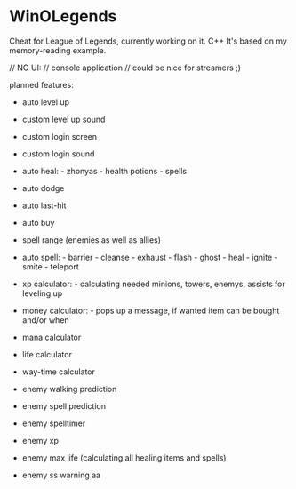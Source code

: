 # WinOLegends
Cheat for League of Legends, currently working on it. C++
It's based on my memory-reading example.

// NO UI:
// console application
// could be nice for streamers ;)

planned features:

- auto level up
- custom level up sound
- custom login screen
- custom login sound
- auto heal:
        - zhonyas
        - health potions
        - spells

- auto dodge
- auto last-hit
- auto buy
- spell range (enemies as well as allies)
- auto spell:
        - barrier
        - cleanse
        - exhaust
        - flash
        - ghost
        - heal
        - ignite
        - smite
        - teleport

- xp calculator:
        - calculating needed minions, towers, enemys, assists for leveling up

- money calculator:
        - pops up a message, if wanted item can be bought and/or when

- mana calculator
- life calculator
- way-time calculator        

- enemy walking prediction
- enemy spell prediction
- enemy spelltimer
- enemy xp
- enemy max life (calculating all healing items and spells)
- enemy ss warning
aa
